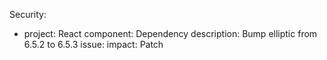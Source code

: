 Security:
  - project: React
    component: Dependency
    description: Bump elliptic from 6.5.2 to 6.5.3
    issue:
    impact: Patch